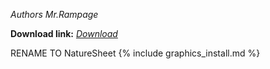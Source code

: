 *Authors* *Mr.Rampage*

**Download link:** *[Download](https://drive.google.com/file/d/1LhU0Si-Y-DNEAtr1P1vOYymNs9Dqe7ks/view?usp=sharing)*


RENAME TO NatureSheet
{% include graphics_install.md %}


